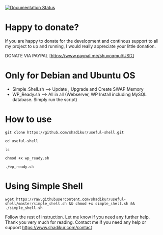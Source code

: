[![Documentation Status](https://readthedocs.org/projects/useful-shell/badge/?version=latest)](https://useful-shell.readthedocs.io/en/latest/?badge=latest)


# Happy to donate?
If you are happy to donate for the development and continous support to all my project to up and running, I would really appreciate your little donation.

DONATE VIA PAYPAL [https://www.paypal.me/shuvoqmul/USD]

# Only for Debian and Ubuntu OS

- Simple_Shell.sh --> Update , Upgrade and Create SWAP Memory
- WP_Ready.sh --> All in all (Webserver, WP Install including MySQL database. Simply run the script)

# How to use
```
git clone https://github.com/shadikur/useful-shell.git

cd useful-shell

ls

chmod +x wp_ready.sh

./wp_ready.sh
```



# Using Simple Shell

````
wget https://raw.githubusercontent.com/shadikur/useful-shell/master/simple_shell.sh && chmod +x simple_shell.sh && ./simple_shell.sh
````
Follow the rest of instruction. Let me know if you need any further help. Thank you very much for reading.
Contact me if you need any help or support https://www.shadikur.com/contact
